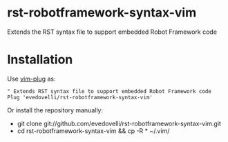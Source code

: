 # rst-robotframework-syntax-vim
Extends the RST syntax file to support embedded Robot Framework code

# Installation
Use [vim-plug](https://github.com/junegunn/vim-plug) as:

```vim
" Extends RST syntax file to support embedded Robot Framework code
Plug 'evedovelli/rst-robotframework-syntax-vim'
```

Or install the repository manually:
- git clone git://github.com/evedovelli/rst-robotframework-syntax-vim.git
- cd rst-robotframework-syntax-vim && cp -R * ~/.vim/
